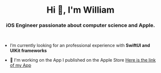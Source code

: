 
<h1 align="center">Hi 👋, I'm William </h1>
<h3 align="center"> iOS Engineer passionate about computer science and Apple. </h3>
<br>

- I’m currently looking for an professional experience with **SwiftUI and UIKit frameworks**


- 📱 I'm working on the App I published on the Apple Store [Here is the link of my App](https://apps.apple.com/us/app/fitsafe/id1673039363) 
<br>
